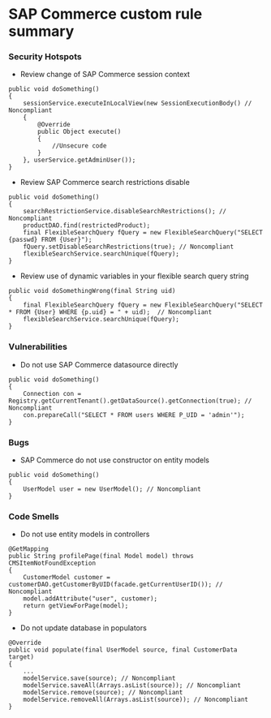 SAP Commerce custom rule summary
=======
### Security Hotspots
* Review change of SAP Commerce session context
```
public void doSomething()
{
    sessionService.executeInLocalView(new SessionExecutionBody() // Noncompliant
    {
        @Override
        public Object execute()
        {
            //Unsecure code
        }
    }, userService.getAdminUser());
}
```
* Review SAP Commerce search restrictions disable
```
public void doSomething()
{    
    searchRestrictionService.disableSearchRestrictions(); // Noncompliant
    productDAO.find(restrictedProduct);
    final FlexibleSearchQuery fQuery = new FlexibleSearchQuery("SELECT {passwd} FROM {User}");
    fQuery.setDisableSearchRestrictions(true); // Noncompliant
    flexibleSearchService.searchUnique(fQuery);
}
```
* Review use of dynamic variables in your flexible search query string
```
public void doSomethingWrong(final String uid)
{
    final FlexibleSearchQuery fQuery = new FlexibleSearchQuery("SELECT * FROM {User} WHERE {p.uid} = " + uid);  // Noncompliant
    flexibleSearchService.searchUnique(fQuery);
}
```
### Vulnerabilities
* Do not use SAP Commerce datasource directly
```
public void doSomething()
{
    Connection con = Registry.getCurrentTenant().getDataSource().getConnection(true); // Noncompliant
    con.prepareCall("SELECT * FROM users WHERE P_UID = 'admin'");
}
```
### Bugs
* SAP Commerce do not use constructor on entity models
```
public void doSomething()
{
    UserModel user = new UserModel(); // Noncompliant
}
```
### Code Smells
* Do not use entity models in controllers
```
@GetMapping
public String profilePage(final Model model) throws CMSItemNotFoundException
{
    CustomerModel customer = customerDAO.getCustomerByUID(facade.getCurrentUserID()); // Noncompliant
    model.addAttribute("user", customer);
    return getViewForPage(model);
}
```
* Do not update database in populators
```
@Override
public void populate(final UserModel source, final CustomerData target)
{
    ...
    modelService.save(source); // Noncompliant
    modelService.saveAll(Arrays.asList(source)); // Noncompliant
    modelService.remove(source); // Noncompliant
    modelService.removeAll(Arrays.asList(source)); // Noncompliant
}
```